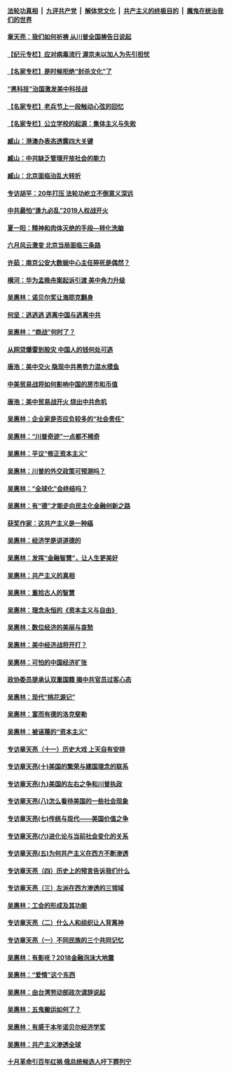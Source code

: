 

####  [法轮功真相](../../../../basic/blob/master/README.md?t=06212031) &nbsp;|&nbsp; [九评共产党](../../../../9ping.md/blob/master/README.md?t=06212031) &nbsp;|&nbsp; [解体党文化](../../../../jtdwh.md/blob/master/README.md?t=06212031)  &nbsp;|&nbsp; [共产主义的终极目的](../../../../gczydzjmd.md/blob/master/README.md?t=06212031) &nbsp;|&nbsp; [魔鬼在统治我们的世界](../../../../mgztzwmdsj.md/blob/master/README.md?t=06212031) 

#### [章天亮：我们如何祈祷 从川普全国祷告日说起](../pages/nsc423/n11944627.md?t=06212031) 

#### [【纪元专栏】应对病毒流行 渥京未以加人为先引担忧](../pages/nsc423/n11875714.md?t=06212031) 

#### [【名家专栏】是时候拒绝“封杀文化”了](../pages/nsc423/n11814093.md?t=06212031) 

#### [“黑科技”治国激发美中科技战](../pages/nsc423/n11638056.md?t=06212031) 

#### [【名家专栏】老兵节上一段触动心弦的回忆](../pages/nsc423/n11646016.md?t=06212031) 

#### [【名家专栏】公立学校的起源：集体主义与失败](../pages/nsc423/n11601833.md?t=06212031) 

#### [臧山：港澳办表态透露四大关键](../pages/nsc423/n11421628.md?t=06212031) 

#### [臧山：中共缺乏管理开放社会的能力](../pages/nsc423/n11407457.md?t=06212031) 

#### [臧山：北京面临治乱大转折](../pages/nsc423/n11406895.md?t=06212031) 

#### [专访胡平：20年打压 法轮功屹立不倒意义深远](../pages/nsc423/n11398800.md?t=06212031) 

#### [中共最怕“逢九必乱”2019人权战开火](../pages/nsc423/n11385248.md?t=06212031) 

#### [夏一阳：精神和肉体灭绝的手段—转化洗脑](../pages/nsc423/n11368250.md?t=06212031) 

#### [六月风云激变 北京当局面临三条路](../pages/nsc423/n11313668.md?t=06212031) 

#### [许茹：南京公安大数据中心主任猝死是偶然？](../pages/nsc423/n11064744.md?t=06212031) 

#### [横河：华为孟晚舟案起诉引渡 美中角力升级](../pages/nsc423/n11027230.md?t=06212031) 

#### [吴惠林：诺贝尔奖让海耶克翻身](../pages/nsc423/n10890049.md?t=06212031) 

#### [何坚：逃逃逃 逃离中国与逃离中共](../pages/nsc423/n10592891.md?t=06212031) 

#### [吴惠林：“商战”何时了？](../pages/nsc423/n10573558.md?t=06212031) 

#### [从网贷爆雷到股灾 中国人的钱何处可逃](../pages/nsc423/n10572800.md?t=06212031) 

#### [唐浩：美中交火 隐现中共黑势力混水摸鱼](../pages/nsc423/n10544040.md?t=06212031) 

#### [中美贸易战将如何影响中国的房市和币值](../pages/nsc423/n10543697.md?t=06212031) 

#### [唐浩：美中贸易战开火 烧出中共危机](../pages/nsc423/n10540126.md?t=06212031) 

#### [吴惠林：企业家是否应负较多的“社会责任”](../pages/nsc423/n10535022.md?t=06212031) 

#### [吴惠林：“川普奇迹”一点都不稀奇](../pages/nsc423/n10512808.md?t=06212031) 

#### [吴惠林：平议“修正资本主义”](../pages/nsc423/n10495724.md?t=06212031) 

#### [吴惠林：川普的外交政策可预测吗？](../pages/nsc423/n10462387.md?t=06212031) 

#### [吴惠林：“全球化”会终结吗？](../pages/nsc423/n10452838.md?t=06212031) 

#### [吴惠林：有“德”才能走向民主化金融创新之路](../pages/nsc423/n10432292.md?t=06212031) 

#### [获奖作家：这共产主义是一种癌](../pages/nsc423/n10431541.md?t=06212031) 

#### [吴惠林：经济学是讲道德的](../pages/nsc423/n10398014.md?t=06212031) 

#### [吴惠林：发挥“金融智慧”，让人生更美好](../pages/nsc423/n10375019.md?t=06212031) 

#### [吴惠林：共产主义的真相](../pages/nsc423/n10351394.md?t=06212031) 

#### [吴惠林：重拾古人的智慧](../pages/nsc423/n10337691.md?t=06212031) 

#### [吴惠林：理念永恒的《资本主义与自由》](../pages/nsc423/n10316274.md?t=06212031) 

#### [吴惠林：数位经济的美丽与哀愁](../pages/nsc423/n10292946.md?t=06212031) 

#### [吴惠林：美中经济战将开打？](../pages/nsc423/n10258825.md?t=06212031) 

#### [吴惠林：可怕的中国经济扩张](../pages/nsc423/n10219147.md?t=06212031) 

#### [政协委员提承认双重国籍 揭中共官员过客心态](../pages/nsc423/n10208809.md?t=06212031) 

#### [吴惠林：现代“桃花源记”](../pages/nsc423/n10185234.md?t=06212031) 

#### [吴惠林：富而有德的洛克斐勒](../pages/nsc423/n10142264.md?t=06212031) 

#### [吴惠林：被诬蔑的“资本主义”](../pages/nsc423/n10124816.md?t=06212031) 

#### [专访章天亮（十一）历史大戏 上天自有安排](../pages/nsc423/n10094905.md?t=06212031) 

#### [专访章天亮(十)美国的繁荣与建国理念的联系](../pages/nsc423/n10094899.md?t=06212031) 

#### [专访章天亮(九)美国的左右之争和川普执政](../pages/nsc423/n10094889.md?t=06212031) 

#### [专访章天亮(八)怎么看待美国的一些社会现象](../pages/nsc423/n10094857.md?t=06212031) 

#### [专访章天亮(七)传统与现代——美国价值之争](../pages/nsc423/n10093140.md?t=06212031) 

#### [专访章天亮(六)进化论与当前社会变化的关系](../pages/nsc423/n10092036.md?t=06212031) 

#### [专访章天亮(五)为何共产主义在西方不断渗透](../pages/nsc423/n10083620.md?t=06212031) 

#### [专访章天亮（四）历史上的预言告诉我们什么](../pages/nsc423/n10083606.md?t=06212031) 

#### [专访章天亮（三）左派在西方渗透的三领域](../pages/nsc423/n10081115.md?t=06212031) 

#### [吴惠林：工会的形成及其功能](../pages/nsc423/n10080633.md?t=06212031) 

#### [专访章天亮（二）什么人和组织让人背离神](../pages/nsc423/n10076637.md?t=06212031) 

#### [专访章天亮（一）不同民族的三个共同记忆](../pages/nsc423/n10074188.md?t=06212031) 

#### [吴惠林：有影呒？2018金融泡沫大地震](../pages/nsc423/n10040534.md?t=06212031) 

#### [吴惠林：“爱情”这个东西](../pages/nsc423/n10019423.md?t=06212031) 

#### [吴惠林：由台湾劳动部政次请辞说起](../pages/nsc423/n9979679.md?t=06212031) 

#### [吴惠林：五鬼搬运如何了？](../pages/nsc423/n9925338.md?t=06212031) 

#### [吴惠林：有感于本年诺贝尔经济学奖](../pages/nsc423/n9871883.md?t=06212031) 

#### [吴惠林：共产主义渗透全球](../pages/nsc423/n9812748.md?t=06212031) 

#### [十月革命引百年红祸 俄总统候选人吁下葬列宁](../pages/nsc423/n9810182.md?t=06212031) 

